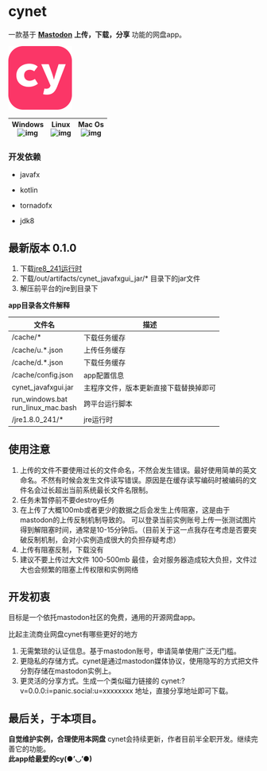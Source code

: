# cynet

一款基于 **[Mastodon](https://github.com/tootsuite/mastodon)**  **上传，下载，分享** 功能的网盘app。  

<article class="logo">
    <img src="https://github.com/hiufebhe7/cynet_javafxgui/blob/master/image/logo3.svg" alt="logo" width="128" height="128" align="bottom" />
</article>

| Windows<br>![img](https://img.shields.io/badge/build-success-green.svg?logo=windows) | Linux<br>![img](https://img.shields.io/badge/build-success-green.svg?logo=linux) | Mac Os<br>![img](https://img.shields.io/badge/build-success-green.svg?logo=apple) |
| ------------------------------------------------------------------------------------ | -------------------------------------------------------------------------------- | --------------------------------------------------------------------------------- |

### 开发依赖

* javafx  

* kotlin  
 
* tornadofx 

* jdk8

## 最新版本 0.1.0

1. 下载[jre8_241运行时](https://github.com/hiufebhe7/cynet_javafxgui/releases/tag/jre)  
2. 下载/out/artifacts/cynet_javafxgui_jar/*  目录下的jar文件  
3. 解压前平台的jre到目录下  

**app目录各文件解释**  

| 文件名                                | 描述                  |
| ---------------------------------- | ------------------- |
| /cache/*                            | 下载任务缓存              |
| /cache/u.*.json                            | 上传任务缓存              |
| /cache/d.*.json                            | 下载任务缓存              |
| /cache/config.json                 | app配置信息             |
| cynet_javafxgui.jar                | 主程序文件，版本更新直接下载替换掉即可 |
| run_windows.bat<br>run_linux_mac.bash | 跨平台运行脚本             |
| /jre1.8.0_241/*                    | jre运行时              |

## 使用注意

1. 上传的文件不要使用过长的文件命名，不然会发生错误。最好使用简单的英文命名。不然有时候会发生文件读写错误。原因是在缓存读写编码时被编码的文件名会过长超出当前系统最长文件名限制。
2. 任务未暂停前不要destroy任务
3. 在上传了大概100mb或者更少的数据之后会发生上传阻塞，这是由于mastodon的上传反制机制导致的。
可以登录当前实例账号上传一张测试图片得到解阻塞时间，通常是10-15分钟后。（目前关于这一点我存在考虑是否要突破反制机制，会对小实例造成很大的负担存疑考虑）
3. 上传有阻塞反制，下载没有
4. 建议不要上传过大文件 100-500mb 最佳，会对服务器造成较大负担，文件过大也会频繁的阻塞上传权限和实例网络

## 开发初衷

目标是一个依托mastodon社区的免费，通用的开源网盘app。  

比起主流商业网盘cynet有哪些更好的地方  

1. 无需繁琐的认证信息。基于mastodon账号，申请简单使用广泛无门槛。  
2. 更隐私的存储方式。cynet是通过mastodon媒体协议，使用隐写的方式把文件分割存储在mastodon实例上。  
3. 更灵活的分享方式。生成一个类似磁力链接的 cynet:?v=0.0.0:i=panic.social:u=xxxxxxxx 地址，直接分享地址即可下载。

## 最后关，于本项目。
**自觉维护实例，合理使用本网盘**
cynet会持续更新，作者目前半全职开发。继续完善它的功能。  
**此app给最爱的cy(●’◡’●)**